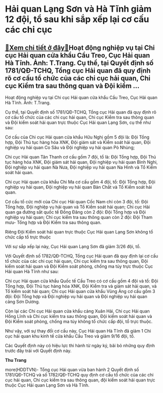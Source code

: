 Hải quan Lạng Sơn và Hà Tĩnh giảm 12 đội, tổ sau khi sắp xếp lại cơ cấu các chi cục
===================================================================================

[:gift:Xem chi tiết ở đây:gift:](https://hddtvn.com/hai-quan-lang-son-va-ha-tinh-giam-12-doi-to-sau-khi-sap-xep-lai-co-cau-cac-chi-cuc/)Hoạt động nghiệp vụ tại Chi cục Hải quan cửa khẩu Cầu Treo, Cục Hải quan Hà Tĩnh. Ảnh: T.Trang. Cụ thể, tại Quyết định số 1781/QĐ-TCHQ, Tổng cục Hải quan đã quy định rõ cơ cấu tổ chức của các chi cục hải quan, Chi cục Kiểm tra sau thông quan và Đội kiểm …
---------------------------------------------------------------------------------------------------------------------------------------------------------------------------------------------------------------------------------------------------------------







 






 Hoạt động nghiệp vụ tại Chi cục Hải quan cửa khẩu Cầu Treo, Cục Hải quan Hà Tĩnh. Ảnh: T.Trang. 


Cụ thể, tại Quyết định số 1781/QĐ-TCHQ, Tổng cục Hải quan đã quy định rõ cơ cấu tổ chức của các chi cục hải quan, Chi cục Kiểm tra sau thông quan và Đội kiểm soát hải quan trực thuộc Cục Hải quan Lạng Sơn, cụ thể như sau:


 Cơ cấu của Chi cục Hải quan cửa khẩu Hữu Nghị gồm 5 đội là: Đội Tổng hợp, Đội Thủ tục hàng hóa XNK, Đội giám sát và Kiểm soát hải quan, Đội nghiệp vụ hải quan Co Sâu và Đội nghiệp vụ hải quan Pò Nhùng; 


 Chi cục Hải quan Tân Thanh cơ cấu gồm 7 đội, tổ là: Đội Tổng hợp, Đội Thủ tục hàng hóa XNK, Đội giám sát hải quan, Đội nghiệp vụ hải quan Bình Nghi, Đội nghiệp vụ hải quan Nà Nưa, Đội nghiệp vụ hải quan Na Hình và Tổ Kiểm soát hải quan.


 Chi cục Hải quan cửa khẩu Chi Ma cơ cấu gồm 4 đội, tổ: Đội Tổng hợp, Đội nghiệp vụ hải quan, Đội nghiệp vụ hải quan Bản Chắt và Tổ Kiểm soát hải quan.


 Cơ cấu tổ cức mới của Chi cục Hải quan Cốc Nam chỉ còn 3 đội, tổ: Đội Tổng hợp, Đội nghiệp vụ hải quan và Tổ Kiểm soát hải quan; Chi cục Hải quan ga đường sắt quốc tế Đồng Đăng còn 2 đội: Đội Tổng hợp và Đội nghiệp vụ hải quan; Chi cục kiểm tra sau thông quan còn 2 đội: Đội Tham mưu- Tổng hợp và Đội Kiểm tra sau thông quan.


 Riêng Đội Kiểm soát hải quan trực thuộc Cục Hải quan Lạng Sơn không tổ chức cấp tổ trực thuộc


 Với sự sắp xếp lại này, Cục Hải quan Lạng Sơn đã giảm 3/26 đội, tổ.


 Với Quyết định số 1782/QĐ-TCHQ, Tổng cục Hải quan đã quy định lại cơ cấu tổ chức của các chi cục hải quan, Chi cục kiểm tra sau thông quan, Đội kiểm soát hải quan và Đội Kiểm soát phòng, chống ma túy trực thuộc Cục Hải quan Hà Tĩnh như sau:


 Chi cục Hải quan cửa khẩu Quốc tế Cầu Treo có cơ cấu gồm 4 đội và tổ: Đội Tổng hợp, Đội Thủ tục hàng hóa XNK, Đội Kiểm tra và giám sát hải quan, và Tổ kiểm soát hải quan; Chi cục Hải quan cửa khẩu Vũng Áng cơ cấu gồm 3 đội: Đội Tổng hợp và Đội nghiệp vụ hải quan và Đội nghiệp vụ hải quan cảng Sơn Dương.


 Còn lại các Chi cục Hải quan cửa khẩu cảng Xuân Hải, Chi cục Hải quan Hồng Lĩnh và Chi cục kiểm tra sau thông quan, Đội kiểm soát hải quan và Đội Kiểm soát phòng, chống ma túy không tổ chức cấp đội, tổ trực thuộc.


 Như vậy, với sự thay đổi cơ cấu này, Cục Hải quan Hà Tĩnh đã giảm 1 Chi cục hải quan khu kinh tế cửa khẩu Cầu Treo và giảm 9/16 đội, tổ.


 Các Quyết định này có hiệu lực thi hành từ ngày ký, bãi bỏ những quy định trước đây trái với Quyết định này.






**Thu Trang**



more(HDDTVN)- Tổng cục Hải quan vừa ban hành 2 Quyết định số 1781/QĐ-TCHQ và số 1782/QĐ-TCHQ quy định cơ cấu tổ chức của các chi cục hải quan, Chi cục kiểm tra sau thông quan, đội kiểm soát hải quan trực thuộc Cục Hải quan Lạng Sơn và Hà Tĩnh.

